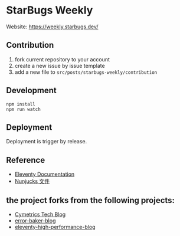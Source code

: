 # StarBugs Weekly

Website: https://weekly.starbugs.dev/

## Contribution

1. fork current repository to your account
2. create a new issue by issue template
3. add a new file to `src/posts/starbugs-weekly/contribution`

## Development

```
npm install
npm run watch
```

## Deployment 

Deployment is trigger by release.

## Reference

- [Eleventy Documentation](https://www.11ty.dev/docs/collections/)
- [Nunjucks 文件](https://mozilla.github.io/nunjucks/templating.html)

## the project forks from the following projects: 

- [Cymetrics Tech Blog](https://github.com/cymetrics/blog)
- [error-baker-blog](https://github.com/Lidemy/error-baker-blog) 
- [eleventy-high-performance-blog](https://github.com/google/eleventy-high-performance-blog)
